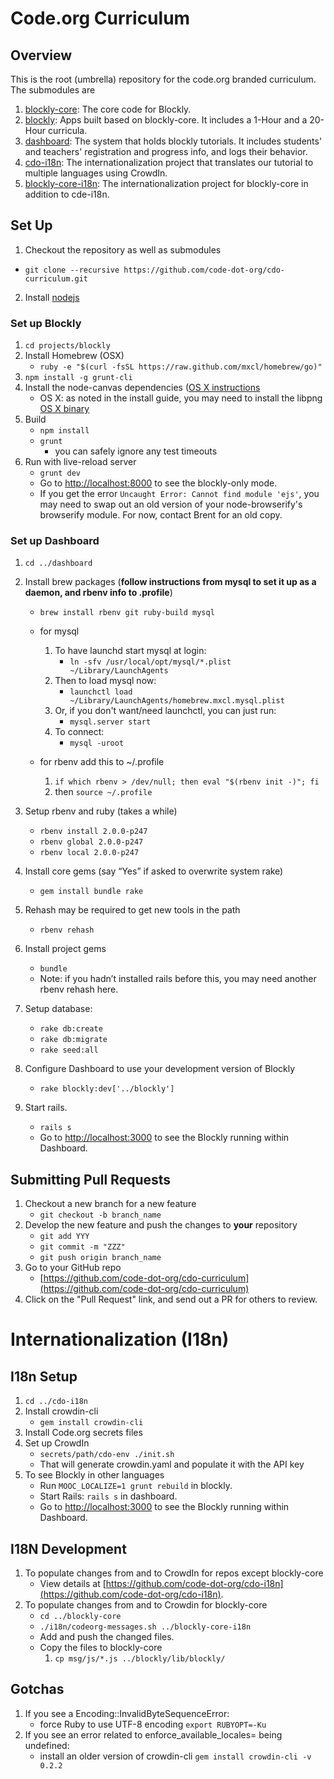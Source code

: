 # Code.org Curriculum

## Overview

This is the root (umbrella) repository for the code.org branded curriculum. The submodules are

1. [blockly-core](https://github.com/code-dot-org/blockly-core): The core code for Blockly.
2. [blockly](https://github.com/code-dot-org/blockly): Apps built based on blockly-core. It includes a 1-Hour and a 20-Hour curricula.
3. [dashboard](https://github.com/code-dot-org/dashboard): The system that holds blockly tutorials. It includes students' and teachers' registration and progress info, and logs their behavior.
4. [cdo-i18n](https://github.com/code-dot-org/cdo-i18n): The internationalization project that translates our tutorial to multiple languages using CrowdIn.
5. [blockly-core-i18n](https://github.com/code-dot-org/blockly-core-i18n): The internationalization project for blockly-core in addition to cde-i18n.

## Set Up

1. Checkout the repository as well as submodules
  - `git clone --recursive https://github.com/code-dot-org/cdo-curriculum.git`
2. Install [nodejs](http://nodejs.org/download/)

### Set up Blockly

1. `cd projects/blockly`
2. Install Homebrew (OSX)
    - `ruby -e "$(curl -fsSL https://raw.github.com/mxcl/homebrew/go)"`
2. `npm install -g grunt-cli`
3. Install the node-canvas dependencies ([OS X instructions](https://github.com/LearnBoost/node-canvas/wiki/Installation---OSX)
    - OS X: as noted in the install guide, you may need to install the libpng [OS X binary](http://ethan.tira-thompson.com/Mac_OS_X_Ports.html)
4. Build
    - `npm install`
    - `grunt`
        + you can safely ignore any test timeouts
5. Run with live-reload server
    - `grunt dev`
    - Go to [http://localhost:8000](http://localhost:8000) to see the blockly-only mode.
    - If you get the error `Uncaught Error: Cannot find module 'ejs'`, you may need to swap out an old version of your node-browserify's browserify module. For now, contact Brent for an old copy.

### Set up Dashboard

1. `cd ../dashboard`
2. Install brew packages (**follow instructions from mysql to set it up as a daemon, and rbenv info to .profile**)
    - `brew install rbenv git ruby-build mysql`
    - for mysql
        1. To have launchd start mysql at login:
            + `ln -sfv /usr/local/opt/mysql/*.plist ~/Library/LaunchAgents`
        2. Then to load mysql now:
            + `launchctl load ~/Library/LaunchAgents/homebrew.mxcl.mysql.plist`
        3. Or, if you don't want/need launchctl, you can just run:
            + `mysql.server start`
        4. To connect:
            + `mysql -uroot`

    - for rbenv add this to ~/.profile
        1. `if which rbenv > /dev/null; then eval "$(rbenv init -)"; fi`
        2. then `source ~/.profile`

3. Setup rbenv and ruby (takes a while)
    - `rbenv install 2.0.0-p247`
    - `rbenv global 2.0.0-p247`
    - `rbenv local 2.0.0-p247`

4. Install core gems (say “Yes” if asked to overwrite system rake)
    - `gem install bundle rake`

5. Rehash may be required to get new tools in the path
    - `rbenv rehash`

6. Install project gems
    - `bundle`
    - Note: if you hadn’t installed rails before this, you may need another rbenv rehash here.

7. Setup database:
    - `rake db:create`
    - `rake db:migrate`
    - `rake seed:all`

8. Configure Dashboard to use your development version of Blockly
    - `rake blockly:dev['../blockly']`

9. Start rails.
    - `rails s`
    - Go to [http://localhost:3000](http://localhost:3000) to see the Blockly running within Dashboard.


## Submitting Pull Requests

1. Checkout a new branch for a new feature
    - `git checkout -b branch_name`
2. Develop the new feature and push the changes to **your** repository
    - `git add YYY`
    - `git commit -m "ZZZ"`
    - `git push origin branch_name`
3. Go to your GitHub repo
    - [https://github.com/code-dot-org/cdo-curriculum](https://github.com/code-dot-org/cdo-curriculum)
4. Click on the "Pull Request" link, and send out a PR for others to review.

# Internationalization (I18n)

## I18n Setup

1. `cd ../cdo-i18n`
2. Install crowdin-cli
    - `gem install crowdin-cli`
3. Install Code.org secrets files
4. Set up CrowdIn
    - `secrets/path/cdo-env ./init.sh`
    - That will generate crowdin.yaml and populate it with the API key
5. To see Blockly in other languages
    - Run `MOOC_LOCALIZE=1 grunt rebuild` in blockly.
    - Start Rails: `rails s` in dashboard.
    - Go to [http://localhost:3000](http://localhost:3000) to see the Blockly running within Dashboard.

## I18N Development

1. To populate changes from and to CrowdIn for repos except blockly-core
    - View details at [https://github.com/code-dot-org/cdo-i18n](https://github.com/code-dot-org/cdo-i18n).
2. To populate changes from and to Crowdin for blockly-core
    - `cd ../blockly-core`
    - `./i18n/codeorg-messages.sh ../blockly-core-i18n`
    - Add and push the changed files.
    - Copy the files to blockly-core
        1. `cp msg/js/*.js ../blockly/lib/blockly/`

## Gotchas

1. If you see a Encoding::InvalidByteSequenceError:
    - force Ruby to use UTF-8 encoding `export RUBYOPT=-Ku`
2. If you see an error related to enforce_available_locales= being undefined:
    - install an older version of crowdin-cli `gem install crowdin-cli -v 0.2.2`

